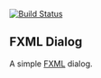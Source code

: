 [![Build Status](https://travis-ci.org/f800r/javafxdialog.png)](https://travis-ci.org/f800r/javafxdialog)

## FXML Dialog 
 
A simple [FXML](http://docs.oracle.com/javafx/2/get_started/fxml_tutorial.htm) dialog.
